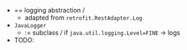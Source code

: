 * == logging abstraction /
  * adapted from `retrofit.RestAdapter.Log`
* `JavaLogger`
  * := subclass / if `java.util.logging.Level=FINE` -> logs 
* TODO: